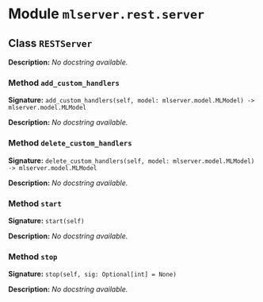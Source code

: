 # Module `mlserver.rest.server`


## Class `RESTServer`


**Description:**
*No docstring available.*

### Method `add_custom_handlers`


**Signature:** `add_custom_handlers(self, model: mlserver.model.MLModel) -> mlserver.model.MLModel`


**Description:**
*No docstring available.*

### Method `delete_custom_handlers`


**Signature:** `delete_custom_handlers(self, model: mlserver.model.MLModel) -> mlserver.model.MLModel`


**Description:**
*No docstring available.*

### Method `start`


**Signature:** `start(self)`


**Description:**
*No docstring available.*

### Method `stop`


**Signature:** `stop(self, sig: Optional[int] = None)`


**Description:**
*No docstring available.*
